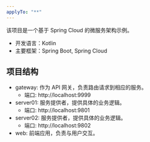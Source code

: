 ```yaml
---
applyTo: "**"
---
```


该项目是一个基于 Spring Cloud 的微服务架构示例。

- 开发语言：Kotlin
- 主要框架：Spring Boot, Spring Cloud

## 项目结构

- gateway: 作为 API 网关，负责路由请求到相应的服务。
  - 端口: http://localhost:9999
- server01: 服务提供者，提供具体的业务逻辑。
  - 端口: http://localhost:9801
- server02: 服务提供者，提供具体的业务逻辑。
  - 端口: http://localhost:9802
- web: 前端应用，负责与用户交互。

